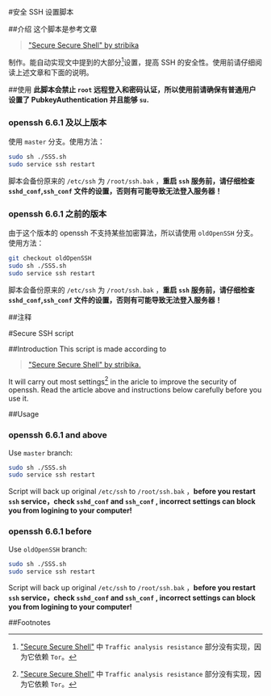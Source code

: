 #安全 SSH 设置脚本

##介绍
这个脚本是参考文章

>["Secure Secure Shell" by stribika](https://stribika.github.io/2015/01/04/secure-secure-shell.html)

制作。能自动实现文中提到的大部分[^1]设置，提高 SSH 的安全性。使用前请仔细阅读上述文章和下面的说明。

##使用
**此脚本会禁止 `root` 远程登入和密码认证，所以使用前请确保有普通用户设置了 PubkeyAuthentication 并且能够 `su`.**

### openssh 6.6.1 及以上版本
使用 `master` 分支。使用方法：

```bash
sudo sh ./SSS.sh
sudo service ssh restart
```

脚本会备份原来的 `/etc/ssh` 为 `/root/ssh.bak` ，**重启 `ssh` 服务前，请仔细检查 `sshd_conf`,`ssh_conf` 文件的设置，否则有可能导致无法登入服务器！**

### openssh 6.6.1 之前的版本
由于这个版本的 openssh 不支持某些加密算法，所以请使用 `oldOpenSSH` 分支。使用方法：

```bash
git checkout oldOpenSSH
sudo sh ./SSS.sh
sudo service ssh restart
```

脚本会备份原来的 `/etc/ssh` 为 `/root/ssh.bak` ，**重启 `ssh` 服务前，请仔细检查 `sshd_conf`,`ssh_conf` 文件的设置，否则有可能导致无法登入服务器！**

##注释

[^1]: ["Secure Secure Shell"](https://stribika.github.io/2015/01/04/secure-secure-shell.html) 中 `Traffic analysis resistance` 部分没有实现，因为它依赖 `Tor`。

#Secure SSH script

##Introduction
This script is made according to

>["Secure Secure Shell" by stribika.](https://stribika.github.io/2015/01/04/secure-secure-shell.html)

It will carry out most settings[^1] in the aricle to improve the security of openssh. Read the article above and instructions below carefully before you use it.

##Usage

### openssh 6.6.1 and above
Use `master` branch:

```bash
sudo sh ./SSS.sh
sudo service ssh restart
```

Script will back up original `/etc/ssh` to `/root/ssh.bak` ，**before you restart `ssh` service，check `sshd_conf` and `ssh_conf` , incorrect settings can block you from logining to your computer!**

### openssh 6.6.1 before
Use `oldOpenSSH` branch:

```bash
sudo sh ./SSS.sh
sudo service ssh restart
```

Script will back up original `/etc/ssh` to `/root/ssh.bak` ，**before you restart `ssh` service，check `sshd_conf` and `ssh_conf` , incorrect settings can block you from logining to your computer!**

##Footnotes

[^1]: `Traffic analysis resistance` in ["Secure Secure Shell"](https://stribika.github.io/2015/01/04/secure-secure-shell.html) is not considered in this script, since it use `Tor`.
